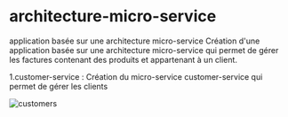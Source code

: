 # architecture-micro-service

application basée sur une architecture micro-service
Création d'une application basée sur une architecture micro-service qui permet de gérer les factures contenant des produits et appartenant à un client.

1.customer-service : Création du micro-service customer-service qui permet de gérer les clients

![customers](https://user-images.githubusercontent.com/85135524/207273028-c804dd37-bd4b-4d4c-8654-a0ff072e88f3.jpg)

